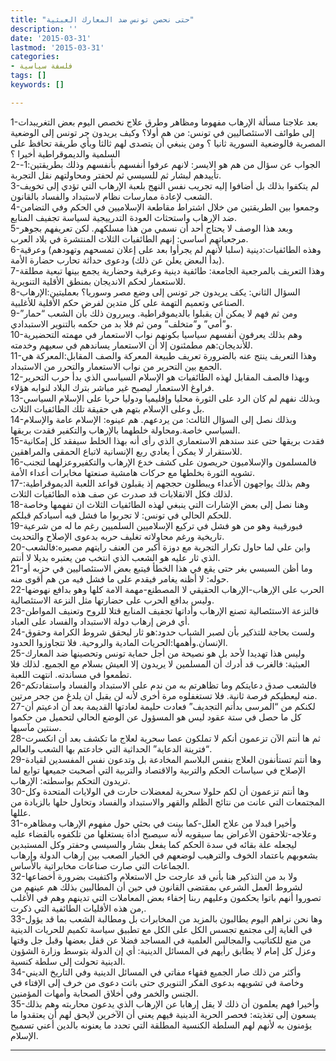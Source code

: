 ```yaml
---
title: "حتى نحصن تونس ضد المعارك العبثية"
description: ''
date: '2015-03-31'
lastmod: '2015-03-31'
categories:
- فلسفة سياسية
tags: []
keywords: []

---
```



1-بعد علاجنا مسألة الإرهاب مفهوما ومظاهر وطرق علاج نخصص اليوم بعض التغريبدات إلى طوائف الاستئصاليين في تونس: من هم أولا؟ وكيف يريدون جر تونس إلى الوضعية المصرية فالوضعية السورية ثانيا ؟ ومن ينبغي أن يتصدى لهم ثالثا وبأي طريقة تحافظ على السلمية والديموقراطية أخيرا ؟  
2-الجواب عن سؤال من هم هو الايسر: لانهم عرفوا أنفسهم بأنفسهم وذلك بطريقتين:1-تأييدهم لبشار ثم للسيسي ثم لحفتر ومحاولتهم نقل التجربة.  
3-لم يتكفوا بذلك بل أضافوا إليه تجريب نفس النهج بلعبة الإرهاب التي تؤدي إلى تخويف الشعب لإعادة ممارسات نظام لاستبداد والفساد بالقانون.  
4-وجمعوا بين الطريقتين من خلال اشتراط مقاطعة الإسلاميين في الحكم وفي التضامن ضد الإرهاب واستحثاث العودة التدرييجية لسياسة تجفيف المنابع.  
5-وبعد هذا الوصف لا يحتاج أحد أن نسمي من هذا مسلكهم. لكن تعريفهم بجوهر مرجعياتهم أساسي: إنهم الطائفيات الثلاث المنتشرة في بلاد العرب.  
6-وهذه الطائفيات:دينية (سلبا لأنهم لم يجرأوا بعد على إعلان تمسحهم وتهودهم) وعرقية (بدأ البعض يعلن عن ذلك) ودعوى حداثة تحارب حضارة الأمة.  
7-وهذا التعريف بالمرجعية الجامعة: طائفية دينية وعرقية وحضارية يجمع بينها تبعية مطلقة للاستعمار لحكم الانديجان بمنطق الأقلية التنويرية.  
8-السؤال الثاني: يكف يريدون جر تونس إلى وضع مصر وسوريا؟ بعمليتين:الإرهاب الصناعي وتعميم التهمة على كل متدين لفرض حكم الأقلية للأغلبية.  
9-ومن ثم فهم لا يمكن أن يقبلوا بالديموقراطية. ويبررون ذلك بأن الشعب “حمار” و”أمي” و”متخلف” ومن ثم فلا بد من حكمه بالتنوير الاستبدادي.  
10-وهم بذلك يعرفون أنفسهم سياسيا بكونهم نواب الاستعمار في مهمته التحضيرية للأنديجان:هم مطمئنون إلا أن الاستعمار يساندهم في سعيهم وخدمته.  
11-وهذا التعريف ينتج عنه بالضرورة تعريف طبيعة المعركة والصف المقابل:المعركة هي الجمع بين التحرير من نواب الاستعمار والتحرر من الاستبداد.  
12-وبهذا فالصف المقابل لهذه الطائفيات هو الإسلام السياسي الذي بدأ حرب التحرير فراوغ الاستعمار ليصبح غير مباشر بترك البلاد لنوابه هؤلاء.  
13-وبذلك نفهم لم كان الرد على الثورة محليا وإقليميا ودوليا حربا على الإسلام السياسي بل وعلى الإسلام بتهم هي حقيقة تلك الطائفيات الثلاث.  
14-وبذلك نصل إلى السؤال الثالث: من يردعهم. هم عينوه: الإسلام عامة والإسلام السياسي خاصة.ومحاولة خلطهما بالإرهاب والتكفير فقدت بريقها.  
15-فقدت بريقها حتى عند سندهم الاستعماري الذي رأى أنه بهذا الخلط سيفقد كل إمكانية للاستقرار لا يمكن أ يعادي ربع الإنسانية لاتباع الحمقى والمراهقين.  
16-فالمسلمون والإسلاميون حريصون على كشف خدع الإرهاب والتكفيروعزلهما لتجنب تشويه الثورة بخلطها مع حركات هامشية صنعتها مخابرات أعداء الأمة.  
17-وهم بذلك يواجهون الأعداء ويبطلون حججهم إذ يقبلون قواعد اللعبة الديموقراطية: لذلك فكل الانقلابات قد صدرت عن صف هذه الطائفيات الثلاث.  
18-وهنا نصل إلى بعض الإشارات التي ينبغي لهذه الطائفيات الثلاث ان تفهمها وخاصة للحكم الحالي في تونس: لا تجربوا ما فشل فيه أسيادكم قبلكم.  
19-فبورقيبة وهو من هو فشل في تركيع الإسلاميين السلميين رغم ما له من شرعية تاريخية ورغم محاولاته تغليف حربه بدعوى الإصلاح والتحديث.  
20-وابن علي لما حاول تكرار التجربة مع دوزة أكبر من العنف رايتهم مصيره:فالشعب الذي ثار عليه هو الشعب الذي انتخب من يعتبره بديلا لا أنتم.  
21-وما أظن السبسي بغر حتى يقع في هذا الخطأ فيتبع بعض الاستئصاليين في حزبه أو حوله: لا أظنه يغامر فيقدم على ما فشل فيه من هم أقوى منه.  
22-الحرب على الإرهاب-الإرهاب الحقيقي لا المصطنع-مهمة الامة كلها وهو بدافع نهوضها وليس بدافع الحرب على حضارتها مثل النزعة الاستئصالية.  
23-فالنزعة الاستئصالية تصنع الإرهاب وأداتها تجفيف المنابع قتلا للروح وتعنيف المواطن أي فرض إرهاب دولة الاستبداد والفساد على العباد.  
24-ولست بحاجة للتذكير بأن لصبر الشباب حدود:هو ثار ليحقق شروط الكرامة وحقوق الإنسان.وأهمها:الحريات المادية والروحية. فلا تتجاوزوا الحدود.  
25-وليس هذا تهديدا لأحد بل هو نصيحة من أجل حماية تونس وتحصينها ضد المعارك العبثية: فالغرب قد أدرك أن المسلمين لا يريدون إلا العيش بسلام مع الجميع. لذلك فلا تطمعوا في مساندته. انتهت اللعبة.  
26-فالشعب صدق دعايتكم وما تظاهرتم به من ندم على الاستبداد والفساد واستفادتكم منه ليعطيكم فرصة ثانية. فلا تستغفلوه مرة أخرى لأنه لن يقبل ان يلدغ من جحر مرتين.  
27-لكنكم من “المرسى بدأتم التجديف” فعادت حليمة لعادتها القديمة بعد أن ادعيتم أن كل ما حصل في ستة عقود ليس هو المسؤول عن الوضع الحالي لتحميل من حكموا سنتين مآسيها.  
28-ثم ها أنتم الآن تزعمون أنكم لا تملكون عصا سحرية لعلاج ما تكشف بعد أن انكسرت “فترينة الدعاية” الحداثية التي خادعتم بها الشعب والعالم.  
29-وها أنتم تستأنفون العلاج بنفس البلاسم المخادعة بل وتدعون نفس المفسدين لقيادة الإصلاح في سياسات الحكم والتربية والاقتصاد والتربية التي أصحبت جميعها توابع لما تريدون التحكم بواسطته: الإرهاب.  
30-وها أنتم تزعمون أن لكم حلولا سحرية لمعضلات حارت في الولايات المتحدة وكل المجتمعات التي عانت من نتائج الظلم والقهر والاستبداد والفساد وتحاول حلها بالزيادة من عللها.  
31-وأخيرا فبدلا من علاج العلل-كما بينت في بحثي حول مفهوم الإرهاب ومظاهره وعلاجه-تلاحقون الأعراض بما سيقويه لأنه سيصبح أداة يستغلها من تلكفوه بالقضاء عليه ليجعله علة بقائه في سدة الحكم كما يفعل بشار والسيسي وحفتر وكل المستبدين بشعوبهم باعتماد الخوف والترهيب لوضعهم في الخيار الصعب بين إرهاب الدولة وإرهاب الجماعات التي صارت صناعات مخابراتية بالأساس.  
32-ولا بد من التذكير هنا بأني قد عارجت حل الاستعلام واكتفيت بضرورة أخضاعها لشروط العمل الشرعي بمقتضى القانون في حين أن المطالبين بذلك هم عينهم من تصوروا أنهم باتوا يحكمون وعليهم ربنا إخفاء بعض المعاملات التي تدينهم وهم في الأغلب من هذه الأقليات الطائفية التي ذكرت,.  
33-وها نحن نراهم اليوم يطالبون بالمزيد من المخابرات بل ومطالبة الشعب بما قد يؤول في الغاية إلى مجتمع تجسس الكل على الكل مع تطبيق سياسة تكميم للحريات الدينية من منع للكتاتيب والمجالس العلمية في المساجد فضلا عن قفل بعضها وقبل جل وقتها وعزل كل إمام لا يطابق رأيهم في المسائل الدينية: أي إن الدولة بتوسط وزارة الشؤون الدينية تحولت إلى سلطة كنسية.  
34-وأكثر من ذلك صار الجميع فقهاء مفاتي في المسائل الدينية وفي التاريخ الديني وخاصة في تشويهه بدعوى الفكر التنويري حتى باتت دعوى من خرف إلى الإفتاء في الجنس والخمر وفي أخلاق الصحابة وأمهات المؤمنين.  
35-وأخيرا فهم يعلمون أن ذلك لا يقل إرهابا عن الإرهاب الذي يدعون محاربته وهم بذلك يسعون إلى تغذيته: فحصر الحرية الدينية فيهم يعني أن الآخرين لايحق لهم أن يعتقدوا ما يؤمنون به لأنهم لهم السلطة الكنسية المطلقة التي تحدد ما يعنونه بالدين أعني تسميح الإسلام.

---

###